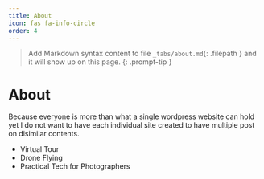 ```yaml
---
title: About
icon: fas fa-info-circle
order: 4
---
```


> Add Markdown syntax content to file `_tabs/about.md`{: .filepath } and it will show up on this page.
{: .prompt-tip }
# About
Because everyone is more than what a single wordpress website can hold yet I do not want to have each individual site created to have multiple post on disimilar contents.

- Virtual Tour
- Drone Flying
- Practical Tech for Photographers